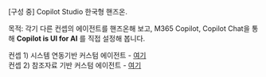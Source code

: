 [구성 중]
Copilot Studio 한국형 핸즈온.

목적: 각기 다른 컨셉의 에이전트를 핸즈온해 보고, M365 Copilot, Copilot Chat을 통해 **Copilot is UI for AI** 를 직접 설정해 봅니다.  

컨셉 1) 시스템 연동기반 커스텀 에이전트 - [여기](https://github.com/ChangJu-Ahn/Copilot-Studio-Hands-on/blob/main/%EC%8B%9C%EC%8A%A4%ED%85%9C%20%EC%97%B0%EB%8F%99%20%EC%97%90%EC%9D%B4%EC%A0%84%ED%8A%B8/README.md)   
컨셉 2) 참조자료 기반 커스텀 에이전트 - [여기](https://github.com/ChangJu-Ahn/Copilot-Studio-Hands-on/blob/main/%EC%B0%B8%EC%A1%B0%EC%9E%90%EB%A3%8C%20%EA%B8%B0%EB%B0%98%20%EC%97%90%EC%9D%B4%EC%A0%84%ED%8A%B8/README.md)
